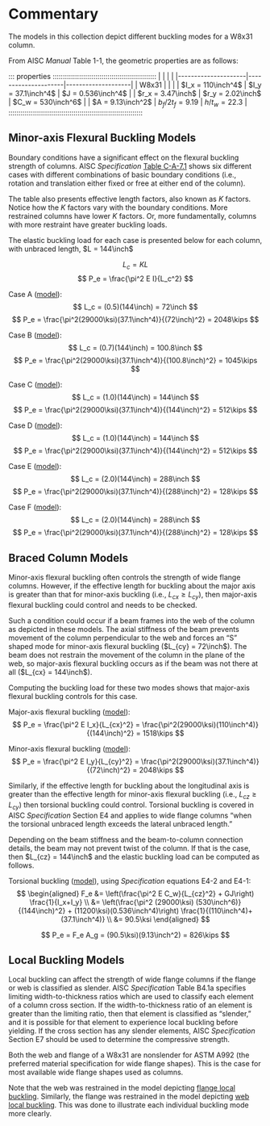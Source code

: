 Commentary 
==========

The models in this collection depict different buckling modes for a W8x31 
column.
$\newcommand{\inch}{~{\rm{in.}}}
 \newcommand{\kips}{~{\rm{kips}}}
 \newcommand{\ksi}{~{\rm{ksi}}}
 \newcommand{\sixt}{{\tfrac{1}{16}\inch}}$

From AISC *Manual* Table 1-1, the geometric properties are as follows:

::: properties :::::::::::::::::::::::::::::::::::::::::::::::::::
|                     |                     |                    |
|---------------------|---------------------|--------------------|
| W8x31               |                     |                    |
| $I_x = 110\inch^4$  | $I_y = 37.1\inch^4$ | $J = 0.536\inch^4$ |
| $r_x = 3.47\inch$   | $r_y = 2.02\inch$   | $C_w = 530\inch^6$ |
| $A = 9.13\inch^2$   | $b_f/2t_f = 9.19$   | $h/t_w = 22.3$     |
::::::::::::::::::::::::::::::::::::::::::::::::::::::::::::::::::


Minor-axis Flexural Buckling Models
-----------------------------------

Boundary conditions have a significant effect on the flexural buckling strength
of columns. AISC *Specification* [Table C-A-7.1](#Table-C-A-7.1) shows six
different cases with different combinations of basic boundary conditions (i.e.,
rotation and translation either fixed or free at either end of the column).

The table also presents effective length factors, also known as *K* factors.
Notice how the *K* factors vary with the boundary conditions. More restrained
columns have lower *K* factors. Or, more fundamentally, columns with more
restraint have greater buckling loads.

The elastic buckling load for each case is presented below for each column,
with unbraced length, $L = 144\inch$

$$ L_c = KL $$
$$ P_e = \frac{\pi^2 E I}{L_c^2} $$

Case A ([model](#Case-A)):
$$ L_c = (0.5)(144\inch) = 72\inch $$
$$ P_e = \frac{\pi^2(29000\ksi)(37.1\inch^4)}{(72\inch)^2} = 2048\kips $$

Case B ([model](#Case-B)):
$$ L_c = (0.7)(144\inch) = 100.8\inch $$
$$ P_e = \frac{\pi^2(29000\ksi)(37.1\inch^4)}{(100.8\inch)^2} = 1045\kips $$

Case C ([model](#Case-C)):
$$ L_c = (1.0)(144\inch) = 144\inch $$
$$ P_e = \frac{\pi^2(29000\ksi)(37.1\inch^4)}{(144\inch)^2} = 512\kips $$

Case D ([model](#Case-D)):
$$ L_c = (1.0)(144\inch) = 144\inch $$
$$ P_e = \frac{\pi^2(29000\ksi)(37.1\inch^4)}{(144\inch)^2} = 512\kips $$

Case E ([model](#Case-E)):
$$ L_c = (2.0)(144\inch) = 288\inch $$
$$ P_e = \frac{\pi^2(29000\ksi)(37.1\inch^4)}{(288\inch)^2} = 128\kips $$

Case F ([model](#Case-F)):
$$ L_c = (2.0)(144\inch) = 288\inch $$
$$ P_e = \frac{\pi^2(29000\ksi)(37.1\inch^4)}{(288\inch)^2} = 128\kips $$


Braced Column Models
--------------------

Minor-axis flexural buckling often controls the strength of wide flange columns.
However, if the effective length for buckling about the major axis is greater
than that for minor-axis buckling (i.e., $L_{cx} \geq L_{cy}$), then major-axis
flexural buckling could control and needs to be checked.

Such a condition could occur if a beam frames into the web of the column as
depicted in these models. The axial stiffness of the beam prevents movement of
the column perpendicular to the web and forces an “S” shaped mode for minor-axis
flexural buckling ($L_{cy} = 72\inch$). The beam does not restrain the movement
of the column in the plane of the web, so major-axis flexural buckling occurs as
if the beam was not there at all ($L_{cx} = 144\inch$).

Computing the buckling load for these two modes shows that major-axis flexural 
buckling controls for this case. 

Major-axis flexural buckling ([model](#Major-axis-flexural)):
$$ P_e = \frac{\pi^2 E I_x}{L_{cx}^2} = \frac{\pi^2(29000\ksi)(110\inch^4)}{(144\inch)^2} = 1518\kips $$

Minor-axis flexural buckling ([model](#Minor-axis-flexural)):
$$ P_e = \frac{\pi^2 E I_y}{L_{cy}^2} = \frac{\pi^2(29000\ksi)(37.1\inch^4)}{(72\inch)^2} = 2048\kips $$

Similarly, if the effective length for buckling about the longitudinal axis is
greater than the effective length for minor-axis flexural buckling (i.e.,
$L_{cz} \geq L_{cy}$) then torsional buckling could control. Torsional buckling
is covered in AISC *Specification* Section E4 and applies to wide flange columns
“when the torsional unbraced length exceeds the lateral unbraced length.”

Depending on the beam stiffness and the beam-to-column connection details, the
beam may not prevent twist of the column. If that is the case, then
$L_{cz} = 144\inch$ and the elastic buckling load can be computed as follows.

Torsional buckling ([model](#Torsional)), using *Specification* equations E4-2
and E4-1:
$$ \begin{aligned}
    F_e &= \left(\frac{\pi^2 E C_w}{L_{cz}^2} + GJ\right) \frac{1}{I_x+I_y} \\
        &= \left(\frac{\pi^2 (29000\ksi) (530\inch^6)}{(144\inch)^2} + (11200\ksi)(0.536\inch^4)\right) \frac{1}{(110\inch^4)+(37.1\inch^4)} \\
        &= 90.5\ksi
\end{aligned} $$

$$ P_e = F_e A_g = (90.5\ksi)(9.13\inch^2) = 826\kips $$


Local Buckling Models
---------------------

Local buckling can affect the strength of wide flange columns if the flange or
web is classified as slender. AISC *Specification* Table B4.1a specifies
limiting width-to-thickness ratios which are used to classify each element of a
column cross section. If the width-to-thickness ratio of an element is greater
than the limiting ratio, then that element is classified as “slender,” and it is
possible for that element to experience local buckling before yielding. If the
cross section has any slender elements, AISC *Specification* Section E7 should
be used to determine the compressive strength.

Both the web and flange of a W8x31 are nonslender for ASTM A992 (the preferred
material specification for wide flange shapes). This is the case for most
available wide flange shapes used as columns.

Note that the web was restrained in the model depicting
[flange local buckling](./#Flange). Similarly, the flange was
restrained in the model depicting [web local buckling](./#Web).
This was done to illustrate each individual buckling mode more clearly.

